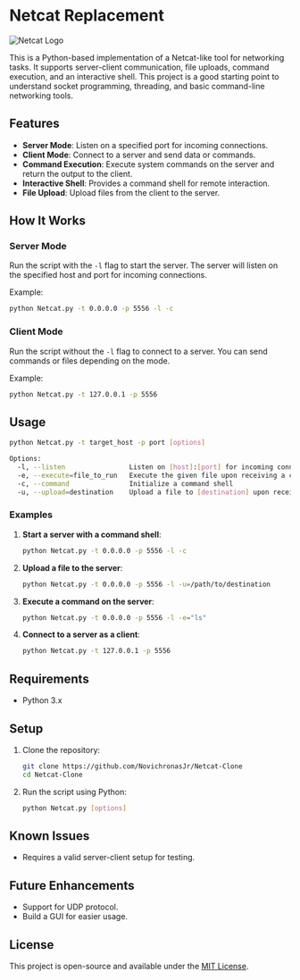 # Netcat Replacement
![Netcat Logo](https://via.placeholder.com/150 "Netcat Replacement Logo")

This is a Python-based implementation of a Netcat-like tool for networking tasks. It supports server-client communication, file uploads, command execution, and an interactive shell. This project is a good starting point to understand socket programming, threading, and basic command-line networking tools.

## Features

- **Server Mode**: Listen on a specified port for incoming connections.
- **Client Mode**: Connect to a server and send data or commands.
- **Command Execution**: Execute system commands on the server and return the output to the client.
- **Interactive Shell**: Provides a command shell for remote interaction.
- **File Upload**: Upload files from the client to the server.

## How It Works

### Server Mode
Run the script with the `-l` flag to start the server. The server will listen on the specified host and port for incoming connections.

Example:
```bash
python Netcat.py -t 0.0.0.0 -p 5556 -l -c
```

### Client Mode
Run the script without the `-l` flag to connect to a server. You can send commands or files depending on the mode.

Example:
```bash
python Netcat.py -t 127.0.0.1 -p 5556
```

## Usage

```bash
python Netcat.py -t target_host -p port [options]

Options:
  -l, --listen                Listen on [host]:[port] for incoming connections
  -e, --execute=file_to_run   Execute the given file upon receiving a connection
  -c, --command               Initialize a command shell
  -u, --upload=destination    Upload a file to [destination] upon receiving a connection
```

### Examples

1. **Start a server with a command shell**:
   ```bash
   python Netcat.py -t 0.0.0.0 -p 5556 -l -c
   ```

2. **Upload a file to the server**:
   ```bash
   python Netcat.py -t 0.0.0.0 -p 5556 -l -u=/path/to/destination
   ```

3. **Execute a command on the server**:
   ```bash
   python Netcat.py -t 0.0.0.0 -p 5556 -l -e="ls"
   ```

4. **Connect to a server as a client**:
   ```bash
   python Netcat.py -t 127.0.0.1 -p 5556
   ```

## Requirements

- Python 3.x

## Setup

1. Clone the repository:
   ```bash
   git clone https://github.com/NovichronasJr/Netcat-Clone
   cd Netcat-Clone

   ```

2. Run the script using Python:
   ```bash
   python Netcat.py [options]
   ```

## Known Issues

- Requires a valid server-client setup for testing.

## Future Enhancements

- Support for UDP protocol.
- Build a GUI for easier usage.

## License

This project is open-source and available under the [MIT License](LICENSE).
